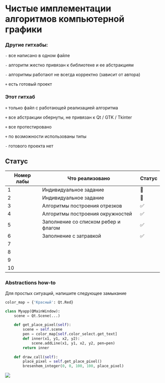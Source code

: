 # Чистые имплементации алгоритмов компьютерной графики

### Другие гитхабы:

`-` все написано в одном файле

`-` алгоритм жестко привязан к библиотеке и ее абстракциям

`-` алгоритмы работают не всегда корректно (зависит от автора)

`+` есть готовый проект

### Этот гитхаб

`+` только файл с работающей реализацией алгоритма

`+` все абстракции обернуты, не привязан к Qt / GTK / Tkinter

`+` все протестировано

`+` по возможности использованы типы

`-` готового проекта нет

## Статус

| Номер лабы | Что реализовано                      | Статус |
|------------|--------------------------------------|--------|
| 1          | Индивидуальное задание               | 🤔     |
| 2          | Индивидуальное задание               | 🤔     |
| 3          | Алгоритмы построения отрезков        | ✅      |
| 4          | Алгоритмы построения окружностей     | ✅      |
| 5          | Заполнение со списком ребер и флагом | ✅      |
| 6          | Заполнение с затравкой               | ✅      |
| 7          |                                      |        |
| 8          |                                      |        |
| 9          |                                      |        |
| 10         |                                      |        |

### Abstractions how-to

Для простых ситуаций, напишите следующее замыкание

```python
color_map = {'Красный': Qt.Red}

class Myapp(QMainWindow):
    scene = Qt.Scene(...)
    
    def get_place_pixel(self):
        scene = self.scene
        pen = color_map[self.color_select.get_text]
        def inner(x1, y1, x2, y2):
            scene.addLine(x1, y1, x2, y2, pen=pen)
        return inner
    
    def draw_call(self):
        place_pixel = self.get_place_pixel()
        bresenhem_integer(0, 0, 100, 100, place_pixel)
```
![](https://camo.githubusercontent.com/d8051d897ddc1bc444f4a1ae0418ff5eb08f52dc9628bb7bc969225273f5d9e7/68747470733a2f2f63646e2e646973636f72646170702e636f6d2f6174746163686d656e74732f3439343535313837343930393839363730342f3730333234343238383235393236303439362f50686f746f6a6162612e706e67)